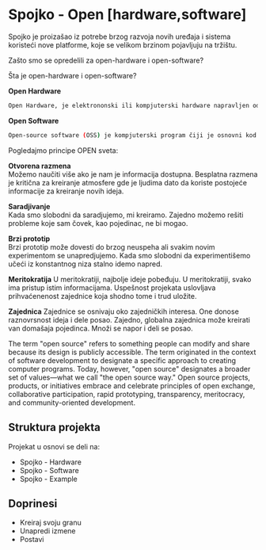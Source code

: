 # Spojko - Open [hardware,software]


Spojko je proizašao iz potrebe brzog razvoja novih uređaja i sistema koristeći nove platforme, koje se velikom brzinom pojavljuju na tržištu.  

Zašto smo se opredelili za open-hardware i open-software?

Šta je open-hardware i open-software? 

**Open Hardware**      
```sh
Open Hardware, je elektrononski ili kompjuterski hardware napravljen od tehnickih i drugih informacija koje mogu biti kopirane i licencirane ali se ipak daju javnosti besplatno. Takve informacije mogu da budu u vidu dokumentacije, šematskih crteža, tehničkih crteža, liste delova itd.
```

  **Open Software**   
```sh
Open-source software (OSS) je kompjuterski program čiji je osnovni kod dat javnosti sa licencom kojom se držaocu licence daje pravo da kod studira, menja, i distribuira trećim licima.
```


Pogledajmo principe OPEN sveta:

**Otvorena razmena**   
Možemo naučiti više ako je nam je informacija dostupna. Besplatna razmena je kritična za kreiranje atmosfere gde je ljudima dato da koriste postojeće informacije za kreiranje novih ideja.

**Saradjivanje**  
Kada smo slobodni da saradjujemo, mi kreiramo. Zajedno možemo rešiti probleme koje sam čovek, kao pojedinac, ne bi mogao.

**Brzi prototip**  
Brzi prototip može dovesti do brzog neuspeha ali svakim novim experimentom se unapredjujemo. Kada smo slobodni da experimentišemo učeći iz konstantnog niza stalno idemo napred.


**Meritokratija**
U meritokratiji, najbolje ideje pobeđuju. U meritokratiji, svako ima pristup istim informacijama. Uspešnost projekata uslovljava prihvaćenenost zajednice koja shodno tome i trud uložite.


**Zajednica**
Zajednice se osnivaju oko zajedničkih interesa. One donose raznovrsnost ideja i dele posao. Zajedno, globalna zajednica može kreirati van domašaja pojedinca. Množi se napor i deli se posao.


The term "open source" refers to something people can modify and share because its design is publicly accessible.
The term originated in the context of software development to designate a specific approach to creating computer programs. Today, however, "open source" designates a broader set of values—what we call "the open source way." Open source projects, products, or initiatives embrace and celebrate principles of open exchange, collaborative participation, rapid prototyping, transparency, meritocracy, and community-oriented development.



## Struktura projekta

Projekat u osnovi se deli na:
* Spojko - Hardware
* Spojko - Software
* Spojko - Example




## Doprinesi

* Kreiraj svoju granu
* Unapredi izmene
* Postavi  
